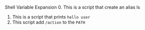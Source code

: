 Shell Variable Expansion
0. This is a script that create an alias ls
1. This is a script that prints ``hello user``
2. This script add ``/action`` to the ``PATH``
